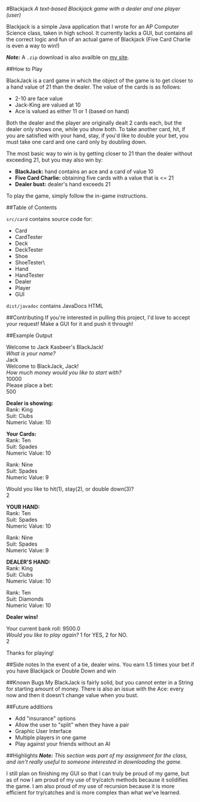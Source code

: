 #Blackjack
*A text-based Blackjack game with a dealer and one player (user)*

Blackjack is a simple Java application that I wrote for an AP Computer Science class, taken in high school.  It currently lacks a GUI, but contains all the correct logic and fun of an actual game of Blackjack (Five Card Charlie is even a way to win!)

***Note:*** A `.zip` download is also availble on [my site](http://jackkasbeer.co).

##How to Play

BlackJack is a card game in which the object of the game is to get closer to a hand value of 21 than the dealer.  The value of the cards is as follows:
- 2-10 are face value
- Jack-King are valued at 10
- Ace is valued as either 11 or 1 (based on hand)

Both the dealer and the player are originally dealt 2 cards each, but the dealer only shows one, while you show both.  To take another card, hit, if you are satisfied with your hand, stay, if you'd like to double your bet, you must take one card and one card only by doubling down.

The most basic way to win is by getting closer to 21 than the dealer without exceeding 21, but you may also win by:
- **BlackJack:** hand contains an ace and a card of value 10
- **Five Card Charlie:** obtaining five cards with a  value that is <= 21
- **Dealer bust:** dealer's hand exceeds 21

To play the game, simply follow the in-game instructions.

##Table of Contents

`src/card` contains source code for:
- Card
- CardTester
- Deck
- DeckTester
- Shoe
- ShoeTester\
- Hand
- HandTester
- Dealer
- Player
- GUI

`dist/javadoc` contains JavaDocs HTML

##Contributing
If you're interested in pulling this project, I'd love to accept your request! Make a GUI for it and push it through!

##Example Output

Welcome to Jack Kasbeer's BlackJack!<br>
*What is your name?*<br>
Jack<br>
Welcome to BlackJack, Jack!<br>
*How much money would you like to start with?*<br>
10000<br>
Please place a bet:<br>
500

**Dealer is showing:**<br>
Rank: King<br>
Suit: Clubs<br>
Numeric Value: 10

**Your Cards:**<br>
Rank: Ten<br>
Suit: Spades<br>
Numeric Value: 10

Rank: Nine<br>
Suit: Spades<br>
Numeric Value: 9<br>

Would you like to hit(1), stay(2), or double down(3)?<br>
2<br>

**YOUR HAND:**<br>
Rank: Ten<br>
Suit: Spades<br>
Numeric Value: 10

Rank: Nine<br>
Suit: Spades<br>
Numeric Value: 9

**DEALER'S HAND:**<br>
Rank: King<br>
Suit: Clubs<br>
Numeric Value: 10

Rank: Ten<br>
Suit: Diamonds<br>
Numeric Value: 10

**Dealer wins!**

Your current bank roll: 9500.0<br>
*Would you like to play again?* 1 for YES, 2 for NO.<br>
2

Thanks for playing!<br>

##Side notes
In the event of a tie, dealer wins.
You earn 1.5 times your bet if you have Blackjack or Double Down and win

##Known Bugs
My BlackJack is fairly solid, but you cannot enter in a String for starting amount of money.
There is also an issue with the Ace: every now and then it doesn't change value when you bust.

##Future additions
- Add "insurance" options
- Allow the user to "split" when they have a pair
- Graphic User Interface
- Multiple players in one game
- Play against your friends without an AI

##Highlights
***Note:*** *This section was part of my assignment for the class, and isn't really useful to someone interested in downloading the game.*

I still plan on finishing my GUI so that I can truly be proud of my game, but as of now I am proud of my use of try/catch methods because it solidifies the game.  I am also proud of my use of recursion because it is more efficient for try/catches and is more complex than what we've learned.
